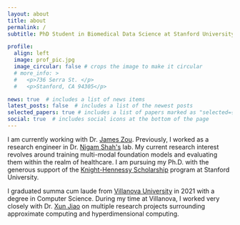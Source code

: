 ```yaml
---
layout: about
title: about
permalink: /
subtitle: PhD Student in Biomedical Data Science at Stanford University.

profile:
  align: left
  image: prof_pic.jpg
  image_circular: false # crops the image to make it circular
  # more_info: >
  #   <p>736 Serra St. </p>
  #   <p>Stanford, CA 94305</p>

news: true  # includes a list of news items
latest_posts: false  # includes a list of the newest posts
selected_papers: true # includes a list of papers marked as "selected={true}"
social: true  # includes social icons at the bottom of the page
---
```


I am currently working with Dr. [James Zou](https://www.james-zou.com/). Previously, I worked as a research engineer in Dr. [Nigam Shah's](https://shahlab.stanford.edu/) lab. My current research interest revolves around training multi-modal foundation models and evaluating them within the realm of healthcare. I am pursuing my Ph.D. with the generous support of the [Knight-Hennessy Scholarship](https://knight-hennessy.stanford.edu/) program at Stanford University. 

I graduated summa cum laude from [Villanova University](https://www1.villanova.edu/) in 2021 with a degree in Computer Science. During my time at Villanova, I worked very closely with Dr. [Xun Jiao](https://vu-detail.github.io/) on multiple research projects surrounding approximate computing and hyperdimensional computing. 